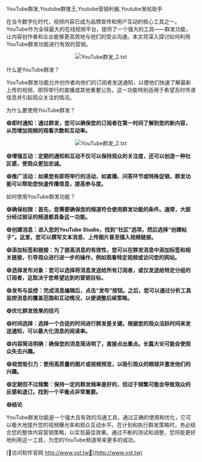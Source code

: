 YouTube群发,Youtube群推王,Youtube营销利器,Youtube发帖助手

在当今数字化时代，视频内容已成为品牌宣传和用户互动的核心工具之一。YouTube作为全球最大的在线视频平台，提供了一个强大的工具——群发功能，让内容创作者和企业能够更高效地与他们的受众沟通。本文将深入探讨如何利用YouTube群发功能进行有效的营销。

 <center><img src="https://vst.tw/MP4/tuiguang/png/6.png" alt="YouTube群发_2.txt"></center>

什么是YouTube群发？

YouTube群发功能允许创作者向他们的订阅者发送通知，以便他们快速了解最新上传的视频、即将举行的直播或其他重要公告。这一功能特别适用于希望及时传递信息并引起观众关注的情况。

为什么要使用YouTube群发？

**😄即时通知：通过群发，您可以确保您的订阅者在第一时间了解到您的新内容，从而增加视频的观看次数和互动率。**

 <center><img src="https://vst.tw/MP4/tuiguang/png/6.png" alt="YouTube群发_2.txt"></center>

**😄增强互动：定期的通知和互动不仅可以保持观众的关注度，还可以创造一种社区感，使观众更加忠诚。**

**😄推广活动：如果您有即将举行的活动，如直播、问答环节或特殊促销，群发功能可以帮助您快速传播信息，提高参与度。**

如何使用YouTube群发功能？

**😄确保权限：首先，您需要确保您的频道符合使用群发功能的条件。通常，大部分经过验证的频道都具备这一功能。**

**😄创建消息：进入您的YouTube Studio，找到“社区”选项，然后选择“创建帖子”。这里，您可以撰写文本消息、上传图片甚至插入视频链接。**

**😄添加标签和链接：为了提高消息的有效性，您可以在群发消息中添加标签和相关链接，引导观众进行进一步的操作，例如观看特定视频或访问您的网站。**

**😄选择发布对象：您可以选择将消息发送给所有订阅者，或仅发送给特定分组的订阅者，这取决于您希望达到的营销目标。**

**😄发布与监控：完成消息编辑后，点击“发布”按钮。之后，您可以通过分析工具监控消息的覆盖范围和互动情况，以便调整后续策略。**

**😄优化群发效果的技巧**

**😄时间选择：选择一个合适的时间进行群发是关键。根据您的观众活跃时间来发送通知，可以最大化消息的阅读率。**

**😄内容简洁明确：确保您的消息简洁明了，直接点出重点。长篇大论可能会使观众失去兴趣。**

**😄视觉吸引力：使用高质量的图片或视频预览，以吸引观众的眼球并激发他们的兴趣。**

**😄定期但不过频繁：保持一定的群发频率是好的，但过于频繁可能会导致观众的反感和退订。找到一个平衡点非常重要。**

**😄结论**

YouTube群发功能是一个强大且有效的沟通工具，通过正确的使用和优化，它可以极大地提升您的视频曝光率和观众互动水平。在计划和执行群发策略时，务必结合您的整体内容营销策略，以实现最佳效果。通过不断的测试和调整，您将能更好地利用这一工具，为您的YouTube频道带来更多的成功。


[👻访问软件官网 http://www.vst.tw👻](http://www.vst.tw)
